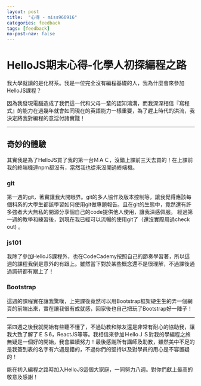 ```yaml
---
layout: post
title:  "心得 - miss960916"
categories: feedback
tags: [feedback]
no-post-nav: false
---
```



HelloJS期末心得-化學人初探編程之路
====

我大學就讀的是化材系。我是一位完全沒有編程基礎的人，我為什麼會來參加HelloJS課程？

因為我發現電腦造成了我們這一代和父母一輩的認知鴻溝，而我深深相信『寫程式』的能力在過幾年就會如同現在的英語能力一樣重要，為了趕上時代的洪流，我決定將我對編程的意淫付諸實踐！

---
## 奇妙的體驗
其實我是為了HelloJS買了我的第一台ＭＡＣ，沒錯上課前三天去買的！在上課前我的終端機連npm都沒有，當然我也從來沒開過終端機。

### git
第一週的git，著實讓我大開眼界。git的多人協作及版本控制等，讓我覺得應該每個科系的大學生都該學習如何使用git做專題報告。且在git的生態中，竟然還有許多強者大大無私的開源分享個自己的code提供他人使用，讓我深感佩服。
經過第一週的教學和練習後，到現在我已經可以流暢的使用git了（還沒實際用過check out) 。

### js101
我除了參加HelloJS課程外，也在CodeCademy按照自己的節奏學習著，所以這週的課程我倒是意外的有跟上。雖然當下對於某些概念還不是很理解，不過課後通過調研都有跟上了！

### Bootstrap
這週的課程實在讓我驚嘆，上完課後竟然可以用Bootstrap框架硬生生的弄一個網頁的前端出來，實在讓我很有成就感，回家後也自己把玩了Bootstrap好一陣子！

--------
第四週之後我就開始有些聽不懂了，不過助教和隊友還是非常有耐心的協助我，讓我大致了解了ＥＳ6，ReactJS等等。我相信來參加ＨelloＪＳ對我的學編程之旅無疑是一個好的開始，我會繼續努力！最後感謝所有講師及助教，雖然美中不足的是我簽到表的名字有六週是錯的，不過你們的堅持以及對學員的用心是不容置疑的！

能在初入編程之路時加入HelloJS這個大家庭，一同努力八週。對你們獻上最高的敬意及感謝！

